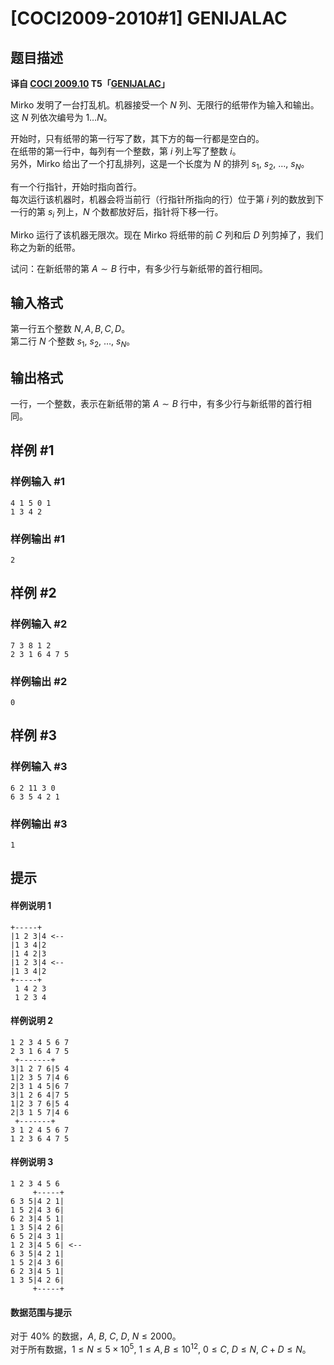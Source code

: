# [COCI2009-2010#1] GENIJALAC

## 题目描述

 **译自 [COCI 2009.10](http://hsin.hr/coci/archive/2009_2010/) T5「[GENIJALAC](http://hsin.hr/coci/archive/2009_2010/contest1_tasks.pdf)」**

Mirko 发明了一台打乱机。机器接受一个 $N$ 列、无限行的纸带作为输入和输出。这 $N$ 列依次编号为 $1\ldots N$。

开始时，只有纸带的第一行写了数，其下方的每一行都是空白的。  
在纸带的第一行中，每列有一个整数，第 $i$ 列上写了整数 $i$。  
另外，Mirko 给出了一个打乱排列，这是一个长度为 $N$ 的排列 $s_1,$ $s_2,$ $\ldots,$ $s_N$。

有一个行指针，开始时指向首行。  
每次运行该机器时，机器会将当前行（行指针所指向的行）位于第 $i$ 列的数放到下一行的第 $s_i$ 列上，$N$ 个数都放好后，指针将下移一行。

Mirko 运行了该机器无限次。现在 Mirko 将纸带的前 $C$ 列和后 $D$ 列剪掉了，我们称之为新的纸带。

试问：在新纸带的第 $A\sim B$ 行中，有多少行与新纸带的首行相同。

## 输入格式

第一行五个整数 $N, A, B, C, D$。  
第二行 $N$ 个整数 $s_1,$ $s_2,$ $\ldots,$ $s_N$。

## 输出格式

一行，一个整数，表示在新纸带的第 $A\sim B$ 行中，有多少行与新纸带的首行相同。

## 样例 #1

### 样例输入 #1
```
4 1 5 0 1
1 3 4 2
```

### 样例输出 #1

```
2
```

## 样例 #2

### 样例输入 #2
```
7 3 8 1 2
2 3 1 6 4 7 5
```

### 样例输出 #2

```
0
```

## 样例 #3

### 样例输入 #3
```
6 2 11 3 0
6 3 5 4 2 1
```

### 样例输出 #3

```
1
```

## 提示

#### 样例说明 1
```plain
+-----+
|1 2 3|4 <--
|1 3 4|2
|1 4 2|3
|1 2 3|4 <--
|1 3 4|2
+-----+
 1 4 2 3
 1 2 3 4
```

#### 样例说明 2
```plain
1 2 3 4 5 6 7
2 3 1 6 4 7 5
 +-------+
3|1 2 7 6|5 4
1|2 3 5 7|4 6
2|3 1 4 5|6 7
3|1 2 6 4|7 5
1|2 3 7 6|5 4
2|3 1 5 7|4 6
 +-------+
3 1 2 4 5 6 7
1 2 3 6 4 7 5
```

#### 样例说明 3
```plain
1 2 3 4 5 6
     +-----+
6 3 5|4 2 1|
1 5 2|4 3 6|
6 2 3|4 5 1|
1 3 5|4 2 6|
6 5 2|4 3 1|
1 2 3|4 5 6| <--
6 3 5|4 2 1|
1 5 2|4 3 6|
6 2 3|4 5 1|
1 3 5|4 2 6|
     +-----+
```

#### 数据范围与提示
对于 $40\%$ 的数据，$A,$ $B,$ $C,$ $D,$ $N\le 2000$。  
对于所有数据，$1\le N\le 5\times 10^5,$ $1\le A, B\le 10^{12},$ $0\le C,$ $D\le N,$ $C+D\le N$。
